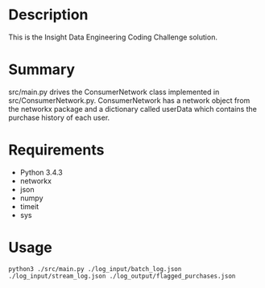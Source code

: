 # Description
This is the Insight Data Engineering Coding Challenge solution.

# Summary
src/main.py drives the ConsumerNetwork class implemented in src/ConsumerNetwork.py. ConsumerNetwork has a network object from the networkx package and a dictionary called userData which contains the purchase history of each user. 

# Requirements
* Python 3.4.3
* networkx
* json
* numpy
* timeit
* sys

# Usage
`python3 ./src/main.py ./log_input/batch_log.json ./log_input/stream_log.json ./log_output/flagged_purchases.json`
